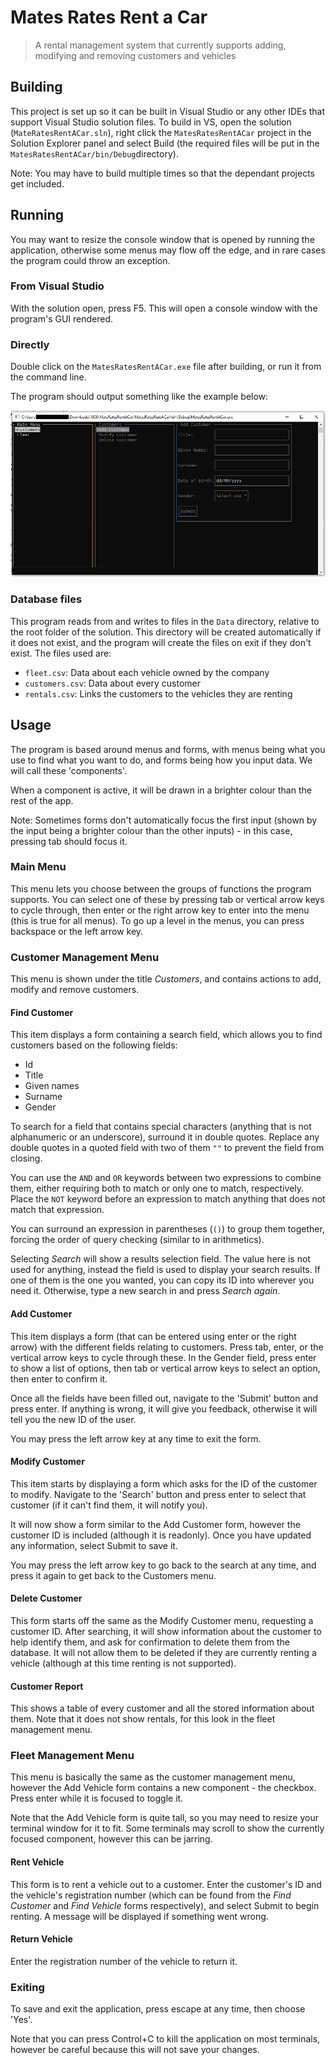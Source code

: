# Mates Rates Rent a Car

> A rental management system that currently supports adding, modifying and removing customers and vehicles

## Building

This project is set up so it can be built in Visual Studio or any other IDEs that support Visual Studio solution files. To build in VS, open the solution (`MateRatesRentACar.sln`), right click the `MatesRatesRentACar` project in the Solution Explorer panel and select Build (the required files will be put in the `MatesRatesRentACar/bin/Debug`directory).

Note: You may have to build multiple times so that the dependant projects get included.

## Running

You may want to resize the console window that is opened by running the application, otherwise some menus may flow off the edge, and in rare cases the program could throw an exception.

### From Visual Studio

With the solution open, press F5. This will open a console window with the program's GUI rendered.

### Directly

Double click on the `MatesRatesRentACar.exe` file after building, or run it from the command line.

The program should output something like the example below:

![Screenshot of the initial state](screenshot0.png)

### Database files

This program reads from and writes to files in the `Data` directory, relative to the root folder of the solution. This directory will be created automatically if it does not exist, and the program will create the files on exit if they don't exist. The files used are:

- `fleet.csv`: Data about each vehicle owned by the company
- `customers.csv`: Data about every customer
- `rentals.csv`: Links the customers to the vehicles they are renting

## Usage

The program is based around menus and forms, with menus being what you use to find what you want to do, and forms being how you input data. We will call these 'components'.

When a component is active, it will be drawn in a brighter colour than the rest of the app.

Note: Sometimes forms don't automatically focus the first input (shown by the input being a brighter colour than the other inputs) - in this case, pressing tab should focus it.

### Main Menu

This menu lets you choose between the groups of functions the program supports. You can select one of these by pressing tab or vertical arrow keys to cycle through, then enter or the right arrow key to enter into the menu (this is true for all menus). To go up a level in the menus, you can press backspace or the left arrow key.

### Customer Management Menu

This menu is shown under the title _Customers_, and contains actions to add, modify and remove customers.

#### Find Customer

This item displays a form containing a search field, which allows you to find customers based on the following fields:

- Id
- Title
- Given names
- Surname
- Gender

To search for a field that contains special characters (anything that is not alphanumeric or an underscore), surround it in double quotes. Replace any double quotes in a quoted field with two of them `""` to prevent the field from closing.

You can use the `AND` and `OR` keywords between two expressions to combine them, either requiring both to match or only one to match, respectively. Place the `NOT` keyword before an expression to match anything that does not match that expression.

You can surround an expression in  parentheses (`()`) to group them together, forcing the order of query checking (similar to in arithmetics).

Selecting _Search_ will show a results selection field. The value here is not used for anything, instead the field is used to display your search results. If one of them is the one you wanted, you can copy its ID into wherever you need it. Otherwise, type a new search in and press _Search again_.

#### Add Customer

This item displays a form (that can be entered using enter or the right arrow) with the different fields relating to customers. Press tab, enter, or the vertical arrow keys to cycle through these. In the Gender field, press enter to show a list of options, then tab or vertical arrow keys to select an option, then enter to confirm it.

Once all the fields have been filled out, navigate to the 'Submit' button and press enter. If anything is wrong, it will give you feedback, otherwise it will tell you the new ID of the user.

You may press the left arrow key at any time to exit the form.

#### Modify Customer

This item starts by displaying a form which asks for the ID of the customer to modify. Navigate to the 'Search' button and press enter to select that customer (if it can't find them, it will notify you).

It will now show a form similar to the Add Customer form, however the customer ID is included (although it is readonly). Once you have updated any information, select Submit to save it.

You may press the left arrow key to go back to the search at any time, and press it again to get back to the Customers menu.

#### Delete Customer

This form starts off the same as the Modify Customer menu, requesting a customer ID. After searching, it will show information about the customer to help identify them, and ask for confirmation to delete them from the database. It will not allow them to be deleted if they are currently renting a vehicle (although at this time renting is not supported).

#### Customer Report

This shows a table of every customer and all the stored information about them. Note that it does not show rentals, for this look in the fleet management menu.

### Fleet Management Menu

This menu is basically the same as the customer management menu, however the Add Vehicle form contains a new component - the checkbox. Press enter while it is focused to toggle it.

Note that the Add Vehicle form is quite tall, so you may need to resize your terminal window for it to fit. Some terminals may scroll to show the currently focused component, however this can be jarring.

#### Rent Vehicle

This form is to rent a vehicle out to a customer. Enter the customer's ID and the vehicle's registration number (which can be found from the _Find Customer_ and _Find Vehicle_ forms respectively), and select Submit to begin renting. A message will be displayed if something went wrong.

#### Return Vehicle

Enter the registration number of the vehicle to return it.

### Exiting

To save and exit the application, press escape at any time, then choose 'Yes'.

Note that you can press Control+C to kill the application on most terminals, however be careful because this will not save your changes.

